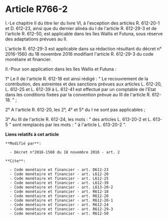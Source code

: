 # Article R766-2

I.-Le chapitre II du titre Ier du livre VI, à l'exception des articles R. 612-20-1 et D. 612-23, ainsi que du dernier alinéa
du I de l'article R. 612-29-3 et de l'article R. 612-50, est applicable dans les îles Wallis et Futuna, sous réserve des
adaptations prévues au II. 

L'article R. 612-29-3 est applicable dans sa rédaction résultant du décret n° 2016-1560 du 18 novembre 2016 modifiant
l'article R. 612-29-3 du code monétaire et financier. 

II.-Pour son application dans les îles Wallis et Futuna : 

1° Le II de l'article R. 612-18 est ainsi rédigé : " Le recouvrement de la contribution, des astreintes et des sanctions
prévues aux articles L. 612-20, L. 612-25 et L. 612-39 à L. 612-41 est effectué par un comptable de l'Etat dans les
conditions fixées par la convention prévue au III de l'article R. 612-18. " ; 

2° A l'article R. 612-20, les 2°, 4° et 5° du I ne sont pas applicables ; 

3° Au III de l'article R. 612-24, les mots : " des articles L. 613-20-2 et L. 613-5 " sont remplacés par les mots : " à
l'article L. 613-20-2 ".

**Liens relatifs à cet article**

	**Modifié par**:

	  - Décret n°2016-1560 du 18 novembre 2016 - art. 2

	**Cite**:

	  - Code monétaire et financier - art. D612-23
	  - Code monétaire et financier - art. L612-20
	  - Code monétaire et financier - art. L612-25
	  - Code monétaire et financier - art. L612-39
	  - Code monétaire et financier - art. L613-20-2
	  - Code monétaire et financier - art. R612-18
	  - Code monétaire et financier - art. R612-20
	  - Code monétaire et financier - art. R612-20-1
	  - Code monétaire et financier - art. R612-24
	  - Code monétaire et financier - art. R612-29-3
	  - Code monétaire et financier - art. R612-50
